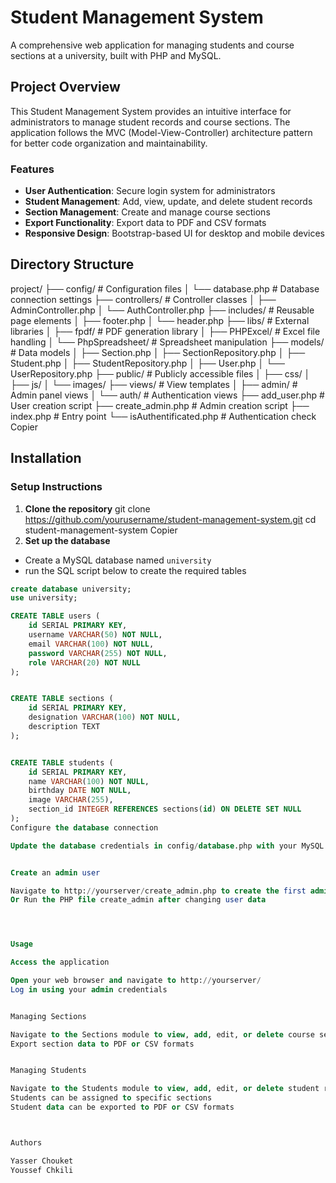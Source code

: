 # Student Management System

A comprehensive web application for managing students and course sections at a university, built with PHP and MySQL.

## Project Overview

This Student Management System provides an intuitive interface for administrators to manage student records and course sections. The application follows the MVC (Model-View-Controller) architecture pattern for better code organization and maintainability.

### Features

- **User Authentication**: Secure login system for administrators
- **Student Management**: Add, view, update, and delete student records
- **Section Management**: Create and manage course sections
- **Export Functionality**: Export data to PDF and CSV formats
- **Responsive Design**: Bootstrap-based UI for desktop and mobile devices

## Directory Structure
project/
├── config/              # Configuration files
│   └── database.php     # Database connection settings
├── controllers/         # Controller classes
│   ├── AdminController.php
│   └── AuthController.php
├── includes/            # Reusable page elements
│   ├── footer.php
│   └── header.php
├── libs/                # External libraries
│   ├── fpdf/           # PDF generation library
│   ├── PHPExcel/       # Excel file handling
│   └── PhpSpreadsheet/ # Spreadsheet manipulation
├── models/              # Data models
│   ├── Section.php
│   ├── SectionRepository.php
│   ├── Student.php
│   ├── StudentRepository.php
│   ├── User.php
│   └── UserRepository.php
├── public/              # Publicly accessible files
│   ├── css/
│   ├── js/
│   └── images/
├── views/               # View templates
│   ├── admin/          # Admin panel views
│   └── auth/           # Authentication views
├── add_user.php         # User creation script
├── create_admin.php     # Admin creation script
├── index.php            # Entry point
└── isAuthentificated.php # Authentication check
Copier
## Installation


### Setup Instructions

1. **Clone the repository**
git clone https://github.com/yourusername/student-management-system.git
cd student-management-system
Copier
2. **Set up the database**
- Create a MySQL database named `university`
-  run the SQL script below to create the required tables

```sql
create database university;
use university;

CREATE TABLE users (
    id SERIAL PRIMARY KEY,
    username VARCHAR(50) NOT NULL,
    email VARCHAR(100) NOT NULL,
    password VARCHAR(255) NOT NULL,
    role VARCHAR(20) NOT NULL
);


CREATE TABLE sections (
    id SERIAL PRIMARY KEY,
    designation VARCHAR(100) NOT NULL,
    description TEXT
);


CREATE TABLE students (
    id SERIAL PRIMARY KEY,
    name VARCHAR(100) NOT NULL,
    birthday DATE NOT NULL,
    image VARCHAR(255),
    section_id INTEGER REFERENCES sections(id) ON DELETE SET NULL
);
Configure the database connection

Update the database credentials in config/database.php with your MySQL details


Create an admin user

Navigate to http://yourserver/create_admin.php to create the first admin user
Or Run the PHP file create_admin after changing user data 




Usage

Access the application

Open your web browser and navigate to http://yourserver/
Log in using your admin credentials


Managing Sections

Navigate to the Sections module to view, add, edit, or delete course sections
Export section data to PDF or CSV formats


Managing Students

Navigate to the Students module to view, add, edit, or delete student records
Students can be assigned to specific sections
Student data can be exported to PDF or CSV formats



Authors

Yasser Chouket
Youssef Chkili

